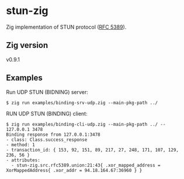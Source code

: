 stun-zig
========

Zig implementation of STUN protocol ([RFC 5389]).

[RFC 5389]: https://datatracker.ietf.org/doc/html/rfc5389

Zig version
-----------

v0.9.1

Examples
--------

Run UDP STUN (BIDNING) server:
```console
$ zig run examples/binding-srv-udp.zig --main-pkg-path ../
```

RUN UDP STUN (BINDING) client:
```console
$ zig run examples/binding-cli-udp.zig --main-pkg-path ../ -- 127.0.0.1 3478
Binding response from 127.0.0.1:3478
- class: Class.success_response
- method: 1
- transaction_id: { 153, 92, 151, 89, 217, 27, 248, 171, 107, 129, 236, 56 }
- attributes:
  - stun-zig.src.rfc5389.union:21:43{ .xor_mapped_address = XorMappedAddress{ .xor_addr = 94.18.164.67:36960 } }
```
